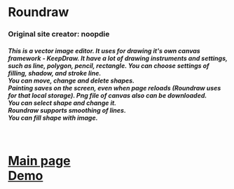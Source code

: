 <h1>Roundraw</h1>
<h3>Original site creator: noopdie</h3>
<h5>
This is a vector image editor.
It uses for drawing it's own canvas framework - KeepDraw. 
It have a lot of drawing instruments and settings, such as line, polygon, pencil, rectangle. You can choose settings of filling, shadow, and stroke line.<br>
You can move, change and delete shapes.<br>
Painting saves on the screen, even when page reloads (Roundraw uses for that local storage). Png file of canvas also can be downloaded.<br>
You can select shape and change it.
<br>
Roundraw supports smoothing of lines.
<br>
You can fill shape with image.
<h5>
<h1>
<br>
<a href="https://roundraw.github.io">Main page</a>
<br>
<a href="https://roundraw.github.io/draw">Demo</a>
</h1>
